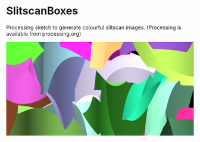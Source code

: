 # SlitscanBoxes
Processing sketch to generate colourful slitscan images.
(Processing is available from processing.org)

![Example](https://raw.githubusercontent.com/acdean/SlitscanBoxes/master/slitscan06.png)
